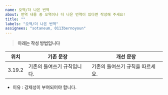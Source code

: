 ```yaml
---
name: 오역/더 나은 번역
about: 번역 내용 중 오역이나 더 나은 번역이 있다면 작성해 주세요!
title: ""
labels: "오역/더 나은 번역"
assignees: "sotaneum, 0113bernoyoun"
---
```


> **아래는 작성 방법입니다**

| 위치   | 기존 문장                   | 개선 문장                        |
| ------ | --------------------------- | -------------------------------- |
| 3.19.2 | 기존의 들여쓰기 규칙입니다. | 기존의 들여쓰기 규칙을 따르세요. |

- 이유 : 강제성이 부여되어야 합니다.
